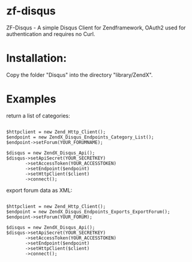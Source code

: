 zf-disqus
==========

ZF-Disqus - A simple Disqus Client for Zendframework, OAuth2 used for authentication and requires no Curl.




Installation:
=============

Copy the folder "Disqus" into the  directory "library/ZendX". 




Examples
========

return a list of categories:

<pre><code>
$httpclient = new Zend_Http_Client();
$endpoint = new ZendX_Disqus_Endpoints_Category_List();
$endpoint->setForum(YOUR_FORUMNAME);
		
$disqus = new ZendX_Disqus_Api();
$disqus->setApiSecret(YOUR_SECRETKEY)
	   ->setAccessToken(YOUR_ACCESSTOKEN)
	   ->setEndpoint($endpoint)
	   ->setHttpClient($client)
	   ->connect();
</code></pre>



export forum data as XML:

<pre><code>
$httpclient = new Zend_Http_Client();
$endpoint = new ZendX_Disqus_Endpoints_Exports_ExportForum();
$endpoint->setForum(YOUR_FORUM);
		
$disqus = new ZendX_Disqus_Api();
$disqus->setApiSecret(YOUR_SECRETKEY)
	   ->setAccessToken(YOUR_ACCESSTOKEN)
	   ->setEndpoint($endpoint)
	   ->setHttpClient($client)
	   ->connect();
</code></pre>